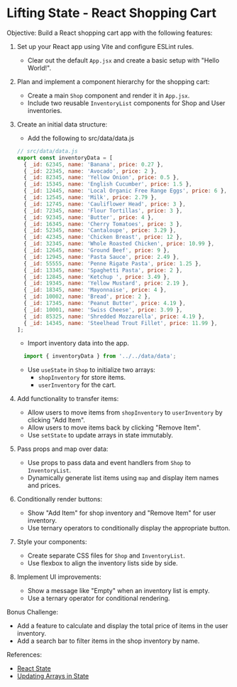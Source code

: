 # Lifting State - React Shopping Cart

  Objective: Build a React shopping cart app with the following features:

  1. Set up your React app using Vite and configure ESLint rules.
     - Clear out the default `App.jsx` and create a basic setup with "Hello World!".

  2. Plan and implement a component hierarchy for the shopping cart:
     - Create a main `Shop` component and render it in `App.jsx`.
     - Include two reusable `InventoryList` components for Shop and User inventories.

  3. Create an initial data structure:
     - Add the following to src/data/data.js
      ```js
      // src/data/data.js
      export const inventoryData = [
        { _id: 62345, name: 'Banana', price: 0.27 },
        { _id: 22345, name: 'Avocado', price: 2 },
        { _id: 82345, name: 'Yellow Onion', price: 0.5 },
        { _id: 15345, name: 'English Cucumber', price: 1.5 },
        { _id: 12445, name: 'Local Organic Free Range Eggs', price: 6 },
        { _id: 12545, name: 'Milk', price: 2.79 },
        { _id: 12745, name: 'Cauliflower Head', price: 3 },
        { _id: 72345, name: 'Flour Tortillas', price: 3 },
        { _id: 92345, name: 'Butter', price: 4 },
        { _id: 16345, name: 'Cherry Tomatoes', price: 3 },
        { _id: 52345, name: 'Cantaloupe', price: 3.29 },
        { _id: 42345, name: 'Chicken Breast', price: 12 },
        { _id: 32345, name: 'Whole Roasted Chicken', price: 10.99 },
        { _id: 12645, name: 'Ground Beef', price: 9 },
        { _id: 12945, name: 'Pasta Sauce', price: 2.49 },
        { _id: 55555, name: 'Penne Rigate Pasta', price: 1.25 },
        { _id: 13345, name: 'Spaghetti Pasta', price: 2 },
        { _id: 12845, name: 'Ketchup ', price: 3.49 },
        { _id: 19345, name: 'Yellow Mustard', price: 2.19 },
        { _id: 18345, name: 'Mayonnaise', price: 4 },
        { _id: 10002, name: 'Bread', price: 2 },
        { _id: 17345, name: 'Peanut Butter', price: 4.19 },
        { _id: 10001, name: 'Swiss Cheese', price: 3.99 },
        { _id: 85325, name: 'Shredded Mozzarella', price: 4.19 },
        { _id: 14345, name: 'Steelhead Trout Fillet', price: 11.99 },
      ];
      ```
     - Import inventory data into the app.
      ```js
        import { inventoryData } from '../../data/data';
      ```
     - Use `useState` in `Shop` to initialize two arrays:
       - `shopInventory` for store items.
       - `userInventory` for the cart.

  4. Add functionality to transfer items:
     - Allow users to move items from `shopInventory` to `userInventory` by clicking "Add Item".
     - Allow users to move items back by clicking "Remove Item".
     - Use `setState` to update arrays in state immutably.

  5. Pass props and map over data:
     - Use props to pass data and event handlers from `Shop` to `InventoryList`.
     - Dynamically generate list items using `map` and display item names and prices.

  6. Conditionally render buttons:
     - Show "Add Item" for shop inventory and "Remove Item" for user inventory.
     - Use ternary operators to conditionally display the appropriate button.

  7. Style your components:
     - Create separate CSS files for `Shop` and `InventoryList`.
     - Use flexbox to align the inventory lists side by side.

  8. Implement UI improvements:
     - Show a message like "Empty" when an inventory list is empty.
     - Use a ternary operator for conditional rendering.

  Bonus Challenge:
  - Add a feature to calculate and display the total price of items in the user inventory.
  - Add a search bar to filter items in the shop inventory by name.

  References:
  - [React State](https://react.dev/learn/state)
  - [Updating Arrays in State](https://react.dev/learn/updating-arrays-in-state)

